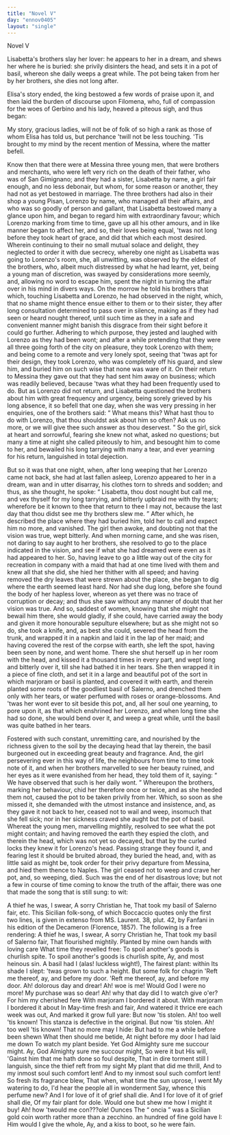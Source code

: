 ```yaml
---
title: "Novel V"
day: "ennov0405"
layout: "single"
---
```

<html>
 <head>
 </head>
 <body>
  <div id="nov0405" type="novella" who="filomena">
   <head>
    Novel V
   </head>
   <argument>
    <p>
     <milestone id="p04050001"/>
     <!--(i)-->
     Lisabetta's brothers slay her lover: he appears to her in
 a dream, and shews her where he is buried: she
 privily disinters the head, and sets it in a pot of
 basil, whereon she daily weeps a great while. The
 pot being taken from her by her brothers, she dies
 not long after.
     <!--(/i)-->
    </p>
   </argument>
   <div3 type="commentary" who="author">
    <p>
     <milestone id="p04050002"/>
     <!--(sc)-->
     Elisa's
     <!--(/sc)-->
     story ended, the king bestowed a few
	words of praise
	upon it, and then laid the burden of discourse upon Filomena, who,
	full of compassion for the woes of Gerbino and his lady, heaved a
	piteous sigh, and thus began:
    </p>
   </div3>
   <div3 type="commentary" who="filomena">
    <p>
     <milestone id="p04050003"/>
     My story, gracious ladies, will not
	be of folk of so high a rank as those of whom Elisa has told us, but
	perchance 'twill not be less touching. 'Tis brought to my mind by
	the recent mention of Messina, where the matter befell.
    </p>
   </div3>
   <p>
    <milestone id="p04050004"/>
    Know then that there were at Messina three young men, that
 were brothers and merchants, who were left very rich on the death
 of their father, who was of San Gimignano; and they had a sister,
 Lisabetta by name, a girl fair enough, and no less debonair, but
 whom, for some reason or another, they had not as yet bestowed in
 marriage.
    <milestone id="p04050005"/>
    The three brothers had also in their shop a young Pisan,
 Lorenzo by name, who managed all their affairs, and who was so
 goodly of person and gallant, that Lisabetta bestowed many a glance
 upon him, and began to regard him with extraordinary favour;
 which Lorenzo marking from time to time, gave up all his other
 amours, and in like manner began to affect her, and so, their loves
 being equal, 'twas not long before they took heart of grace, and did
 that which each most desired.
    <milestone id="p04050006"/>
    Wherein continuing to their no
 small mutual solace and delight, they neglected to order it with due
    <pb n="297"/>
    secrecy, whereby one night as Lisabetta was going to Lorenzo's
 room, she, all unwitting, was observed by the eldest of the brothers,
 who, albeit much distressed by what he had learnt, yet, being a
 young man of discretion, was swayed by considerations more seemly,
 and, allowing no word to escape him, spent the night in turning the
 affair over in his mind in divers ways.
    <milestone id="p04050007"/>
    On the morrow he told his
 brothers that which, touching Lisabetta and Lorenzo, he had observed
 in the night, which, that no shame might thence ensue either to
 them or to their sister, they after long consultation determined to pass
 over in silence, making as if they had seen or heard nought thereof,
 until such time as they in a safe and convenient manner might
 banish this disgrace from their sight before it could go further.
    <milestone id="p04050008"/>
    Adhering to which purpose, they jested and laughed with Lorenzo
 as they had been wont; and after a while pretending that they were
 all three going forth of the city on pleasure, they took Lorenzo with
 them; and being come to a remote and very lonely spot, seeing that
 'twas apt for their design, they took Lorenzo, who was completely
 off his guard, and slew him, and buried him on such wise that none
 was ware of it.
    <milestone id="p04050009"/>
    On their return to Messina they gave out that they
 had sent him away on business; which was readily believed, because
 'twas what they had been frequently used to do.
    <milestone id="p04050010"/>
    But as Lorenzo
 did not return, and Lisabetta questioned the brothers about him with
 great frequency and urgency, being sorely grieved by his long
 absence, it so befell that one day, when she was very pressing in her
 enquiries, one of the brothers said:
    <q direct="unspecified">
     What means this? What
 hast thou to do with Lorenzo, that thou shouldst ask about him so
 often? Ask us no more, or we will give thee such answer as thou
 deservest.
    </q>
    <milestone id="p04050011"/>
    So the girl, sick at heart and sorrowful, fearing she
 knew not what, asked no questions; but many a time at night she
 called piteously to him, and besought him to come to her, and
 bewailed his long tarrying with many a tear, and ever yearning for
 his return, languished in total dejection.
   </p>
   <p>
    <milestone id="p04050012"/>
    But so it was that one night, when, after long weeping that her
 Lorenzo came not back, she had at last fallen asleep, Lorenzo
 appeared to her in a dream, wan and in utter disarray, his clothes
 torn to shreds and sodden; and thus, as she thought, he spoke:
    <milestone id="p04050013"/>
    <q direct="unspecified">
     Lisabetta, thou dost nought but call me, and vex thyself for my
 long tarrying, and bitterly upbraid me with thy tears; wherefore be
     <pb n="298"/>
     it known to thee that return to thee I may not, because the last day
 that thou didst see me thy brothers slew me.
    </q>
    After which, he
 described the place where they had buried him, told her to call and
 expect him no more, and vanished.
    <milestone id="p04050014"/>
    The girl then awoke, and
 doubting not that the vision was true, wept bitterly. And when
 morning came, and she was risen, not daring to say aught to her
 brothers, she resolved to go to the place indicated in the vision, and
 see if what she had dreamed were even as it had appeared to her.
    <milestone id="p04050015"/>
    So, having leave to go a little way out of the city for recreation in
 company with a maid that had at one time lived with them and
 knew all that she did, she hied her thither with all speed; and having
 removed the dry leaves that were strewn about the place, she began
 to dig where the earth seemed least hard. Nor had she dug long,
 before she found the body of her hapless lover, whereon as yet
 there was no trace of corruption or decay; and thus she saw without
 any manner of doubt that her vision was true.
    <milestone id="p04050016"/>
    And so, saddest of
 women, knowing that she might not bewail him there, she would
 gladly, if she could, have carried away the body and given it more
 honourable sepulture elsewhere; but as she might not so do, she
 took a knife, and, as best she could, severed the head from the trunk,
 and wrapped it in a napkin and laid it in the lap of her maid; and
 having covered the rest of the corpse with earth, she left the spot,
 having been seen by none, and went home.
    <milestone id="p04050017"/>
    There she shut herself
 up in her room with the head, and kissed it a thousand times in every
 part, and wept long and bitterly over it, till she had bathed it in her
 tears. She then wrapped it in a piece of fine cloth, and set it in a
 large and beautiful pot of the sort in which marjoram or basil is
 planted, and covered it with earth, and therein planted some roots
 of the goodliest basil of Salerno, and drenched them only with her
 tears, or water perfumed with roses or orange-blossoms.
    <milestone id="p04050018"/>
    And 'twas
 her wont ever to sit beside this pot, and, all her soul one yearning, to
 pore upon it, as that which enshrined her Lorenzo,
    <milestone id="p04050019"/>
    and when long
 time she had so done, she would bend over it, and weep a great
 while, until the basil was quite bathed in her tears.
   </p>
   <p>
    <milestone id="p04050020"/>
    Fostered with such constant, unremitting care, and nourished by
 the richness given to the soil by the decaying head that lay therein,
 the basil burgeoned out in exceeding great beauty and fragrance.
 And, the girl persevering ever in this way of life, the neighbours from
    <pb n="299"/>
    time to time took note of it, and when her brothers marvelled to see
 her beauty ruined, and her eyes as it were evanished from her head,
 they told them of it, saying:
    <q direct="unspecified">
     We have observed that such is her
 daily wont.
    </q>
    Whereupon the brothers, marking her behaviour, chid
 her therefore once or twice, and as she heeded them not, caused the
 pot to be taken privily from her. Which, so soon as she missed it,
 she demanded with the utmost instance and insistence, and, as they
 gave it not back to her, ceased not to wail and weep, insomuch that
 she fell sick; nor in her sickness craved she aught but the pot of
 basil.
    <milestone id="p04050021"/>
    Whereat the young men, marvelling mightily, resolved to
 see what the pot might contain; and having removed the earth they
 espied the cloth, and therein the head, which was not yet so decayed,
 but that by the curled locks they knew it for Lorenzo's head.
    <milestone id="p04050022"/>
    Passing
 strange they found it, and fearing lest it should be bruited abroad,
 they buried the head, and, with as little said as might be, took order
 for their privy departure from Messina, and hied them thence to
 Naples.
    <milestone id="p04050023"/>
    The girl ceased not to weep and crave her pot, and, so
 weeping, died. Such was the end of her disastrous love; but not a
 few in course of time coming to know the truth of the affair, there
 was one that made the song that is still sung: to wit:
   </p>
   <div3 type="song">
    <lg>
     <milestone id="p04050024"/>
     <l>
      A thief he was, I swear,
     </l>
     <l>
      A sorry Christian he,
     </l>
     <l>
      That took my basil of Salerno fair, etc.
     </l>
    </lg>
    <note>
     This Sicilian folk-song, of which Boccaccio quotes only the first two
	lines, is given in extenso from MS. Laurent. 38, plut. 42, by Fanfani in his
	edition of the
     <!--(i)-->
     Decameron
     <!--(/i)-->
     (Florence, 1857). The following is a free
	rendering:
     <lg>
      <l>
       A thief he was, I swear,
      </l>
      <l>
       A sorry Christian he,
      </l>
      <l>
       That took my basil of Salerno fair,
      </l>
      <l>
       That flourished mightily.
      </l>
      <l>
       Planted by mine own hands with loving care
      </l>
      <l>
       What time they revelled free:
      </l>
      <l>
       To spoil another's goods is churlish spite.
      </l>
     </lg>
     <lg>
      <l>
       To spoil another's goods is churlish spite,
      </l>
      <l>
       Ay, and most heinous sin.
      </l>
      <pb n="300"/>
      <l>
       A basil had I (alas! luckless wight!),
      </l>
      <l>
       The fairest plant: within
      </l>
      <l>
       Its shade I slept: 'twas grown to such a height.
      </l>
      <l>
       But some folk for chagrin
      </l>
      <l>
       'Reft me thereof, ay, and before my door.
      </l>
     </lg>
     <lg>
      <l>
       'Reft me thereof, ay, and before my door.
      </l>
      <l>
       Ah! dolorous day and drear!
      </l>
      <l>
       Ah! woe is me! Would God I were no more!
      </l>
      <l>
       My purchase was so dear!
      </l>
      <l>
       Ah! why that day did I to watch give o'er?
      </l>
      <l>
       For him my cherished fere
      </l>
      <l>
       With marjoram I bordered it about.
      </l>
     </lg>
     <lg>
      <l>
       With marjoram I bordered it about
      </l>
      <l>
       In May-time fresh and fair,
      </l>
      <l>
       And watered it thrice ere each week was out,
      </l>
      <l>
       And marked it grow full yare:
      </l>
      <l>
       But now 'tis stolen. Ah! too well 'tis known!
       <note>
        This stanza is
	  defective
	  in the original.
       </note>
      </l>
     </lg>
     <lg>
      <l>
       But now 'tis stolen. Ah! too well 'tis known!
      </l>
      <l>
       That no more may I hide:
      </l>
      <l>
       But had to me a while before been shewn
      </l>
      <l>
       What then should me betide,
      </l>
      <l>
       At night before my door I had laid me down
      </l>
      <l>
       To watch my plant beside.
      </l>
      <l>
       Yet God Almighty sure me succour might.
      </l>
     </lg>
     <lg>
      <l>
       Ay, God Almighty sure me succour might,
      </l>
      <l>
       So were it but His will,
      </l>
      <l>
       'Gainst him that me hath done so foul despite,
      </l>
      <l>
       That in dire torment still
      </l>
      <l>
       I languish, since the thief reft from my sight
      </l>
      <l>
       My plant that did me thrill,
      </l>
      <l>
       And to my inmost soul such comfort lent!
      </l>
     </lg>
     <lg>
      <l>
       And to my inmost soul such comfort lent!
      </l>
      <l>
       So fresh its fragrance blew,
      </l>
      <l>
       That when, what time the sun uprose, I went
      </l>
      <l>
       My watering to do,
      </l>
      <l>
       I'd hear the people all in wonderment
      </l>
      <l>
       Say, whence this perfume new?
      </l>
      <l>
       And I for love of it of grief shall die.
      </l>
     </lg>
     <pb n="301"/>
     <lg>
      <l>
       And I for love of it of grief shall die,
      </l>
      <l>
       Of my fair plant for dole.
      </l>
      <l>
       Would one but shew me how I might it buy!
      </l>
      <l>
       Ah! how 'twould me con???ole!
      </l>
      <l>
       Ounces
       <note>
        The
        <q direct="unspecified">
         oncia
        </q>
        was a Sicilian gold coin worth rather more
	  than
	  a zecchino.
       </note>
       an hundred of fine gold have I:
      </l>
      <l>
       Him would I give the whole,
      </l>
      <l>
       Ay, and a kiss to boot, so he were fain.
      </l>
     </lg>
    </note>
   </div3>
  </div>
 </body>
</html>